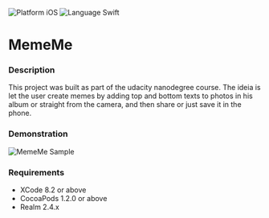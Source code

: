 ![Platform iOS](https://img.shields.io/badge/nanodegree-iOS-blue.svg) ![Language Swift](https://img.shields.io/badge/swift-3-green.svg)
# MemeMe
### Description
This project was built as part of the udacity nanodegree course. The ideia is let the user create memes by adding top and bottom texts to photos in his album or straight from the camera, and then share or just save it in the phone.

### Demonstration
 ![MemeMe Sample](http://res.cloudinary.com/vakr8qmj/image/upload/v1489515316/memeMe_ozvbng.gif)
 
### Requirements
- XCode 8.2 or above
- CocoaPods 1.2.0 or above
- Realm 2.4.x
